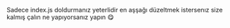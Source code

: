 Sadece index.js doldurmanız yeterlidir en aşşağı düzeltmek istersenız size kalmış çalın ne yapıyorsanız yapın 😋

